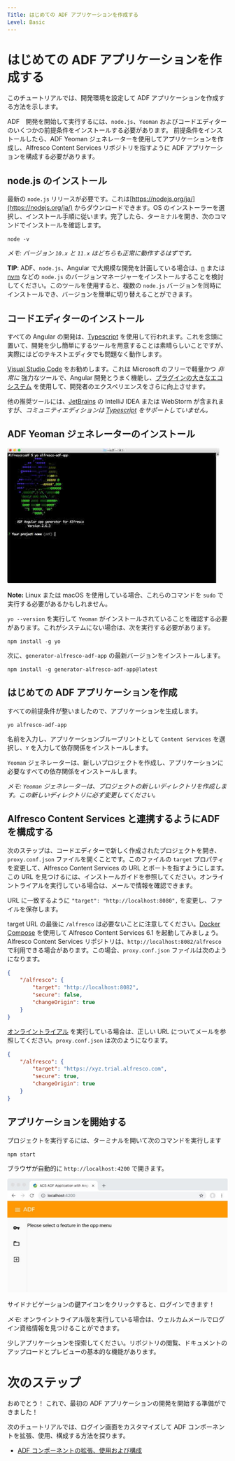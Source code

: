 ```yaml
---
Title: はじめての ADF アプリケーションを作成する
Level: Basic
---
```


# はじめての ADF アプリケーションを作成する

このチュートリアルでは、開発環境を設定して ADF アプリケーションを作成する方法を示します。

ADF　開発を開始して実行するには、`node.js`、`Yeoman` およびコードエディターのいくつかの前提条件をインストールする必要があります。
前提条件をインストールしたら、ADF Yeoman ジェネレーターを使用してアプリケーションを作成し、Alfresco Content Services リポジトリを指すように ADF アプリケーションを構成する必要があります。

## node.js のインストール

最新の `node.js` リリースが必要です。これは[https://nodejs.org/ja/](https://nodejs.org/ja/) からダウンロードできます。OS のインストーラーを選択し、インストール手順に従います。完了したら、ターミナルを開き、次のコマンドでインストールを確認します。

	node -v
	
*メモ: バージョン `10.x` と `11.x` はどちらも正常に動作するはずです。*

**TIP**: ADF、`node.js`、Angular で大規模な開発を計画している場合は、[n](https://github.com/tj/n) または [nvm](https://github.com/creationix/nvm/) などの `node.js` のバージョンマネージャーをインストールすることを検討してください。このツールを使用すると、複数の `node.js` バージョンを同時にインストールでき、バージョンを簡単に切り替えることができます。

## コードエディターのインストール

すべての Angular の開発は、[Typescript](https://www.typescriptlang.org) を使用して行われます。これを念頭に置いて、開発を少し簡単にするツールを用意することは素晴らしいことですが、実際にはどのテキストエディタでも問題なく動作します。

[Visual Studio Code](http://code.visualstudio.com) をお勧めします。これは Microsoft のフリーで軽量かつ *非常に* 強力なツールで、Angular 開発とうまく機能し、[プラグインの大きなエコシステム](https://marketplace.visualstudio.com/VSCode) を使用して、開発者のエクスペリエンスをさらに向上させます。

他の推奨ツールには、[JetBrains](https://www.jetbrains.com) の IntelliJ IDEA または WebStorm が含まれますが、*コミュニティエディションは [Typescript](https://www.typescriptlang.org) をサポートしていません。*


## ADF Yeoman ジェネレーターのインストール

![yeoman_creation](../docassets/images/yeoman-alfresco-adf-app.jpg)

**Note:** Linux または macOS を使用している場合、これらのコマンドを `sudo` で実行する必要があるかもしれません。

`yo --version` を実行して `Yeoman` がインストールされていることを確認する必要があります。これがシステムにない場合は、次を実行する必要があります。

	npm install -g yo
	
次に、`generator-alfresco-adf-app` の最新バージョンをインストールします。

	npm install -g generator-alfresco-adf-app@latest


## はじめての ADF アプリケーションを作成

すべての前提条件が整いましたので、アプリケーションを生成します。

	yo alfresco-adf-app
	
名前を入力し、アプリケーションブループリントとして `Content Services` を選択し、`Y` を入力して依存関係をインストールします。

`Yeoman` ジェネレーターは、新しいプロジェクトを作成し、アプリケーションに必要なすべての依存関係をインストールします。

*メモ: `Yeoman` ジェネレーターは、プロジェクトの新しいディレクトリを作成します。この新しいディレクトリに必ず変更してください。*

## Alfresco Content Services と連携するようにADFを構成する

次のステップは、コードエディターで新しく作成されたプロジェクトを開き、`proxy.conf.json` ファイルを開くことです。このファイルの `target` プロパティを変更して、Alfresco Content Services の URL とポートを指すようにします。この URL を見つけるには、インストールガイドを参照してください。オンライントライアルを実行している場合は、メールで情報を確認できます。

URL に一致するように `"target": "http://localhost:8080",` を変更し、ファイルを保存します。

target URL の最後に `/alfresco` は必要ないことに注意してください。[Docker Compose](https://docs.alfresco.com/6.0/tasks/deploy-docker-compose.html) を使用して Alfresco Content Services 6.1 を起動してみましょう。Alfresco Content Services リポジトリは、`http://localhost:8082/alfresco` で利用できる場合があります。この場合、`proxy.conf.json` ファイルは次のようになります。

```json
{
	"/alfresco": {
		"target": "http://localhost:8082",
		"secure": false,
		"changeOrigin": true
	}
}
```

[オンライントライアル](https://www.alfresco.com/platform/content-services-ecm/trial/online) を実行している場合は、正しい URL についてメールを参照してください。`proxy.conf.json` は次のようになります。

```json
{
	"/alfresco": {
		"target": "https://xyz.trial.alfresco.com",
		"secure": true,
		"changeOrigin": true
	}
}
```

## アプリケーションを開始する

プロジェクトを実行するには、ターミナルを開いて次のコマンドを実行します

	npm start
	
ブラウザが自動的に `http://localhost:4200` で開きます。

![yeoman_creation](../docassets/images/app-started.jpg)

サイドナビゲーションの鍵アイコンをクリックすると、ログインできます！

*メモ:* オンライントライアル版を実行している場合は、ウェルカムメールでログイン資格情報を見つけることができます。

少しアプリケーションを探索してください。リポジトリの閲覧、ドキュメントのアップロードとプレビューの基本的な機能があります。


# 次のステップ

おめでとう！ これで、最初の ADF アプリケーションの開発を開始する準備ができました！

次のチュートリアルでは、ログイン画面をカスタマイズして ADF コンポーネントを拡張、使用、構成する方法を探ります。

* [ADF コンポーネントの拡張、使用および構成](using-components.md)
 